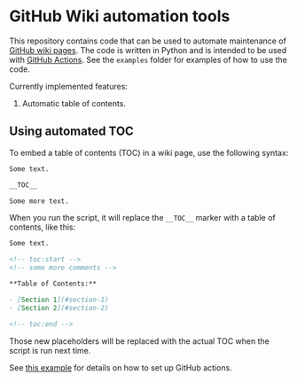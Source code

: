# GitHub Wiki automation tools

This repository contains code that can be used to automate maintenance of [GitHub wiki pages][1].
The code is written in Python and is intended to be used with [GitHub Actions][2].
See the `examples` folder for examples of how to use the code.

Currently implemented features:

1. Automatic table of contents.


## Using automated TOC

To embed a table of contents (TOC) in a wiki page, use the following syntax:

```markdown
Some text.

__TOC__

Some more text.
```

When you run the script, it will replace the `__TOC__` marker with a table of contents, like this:

```markdown
Some text.

<!-- toc:start -->
<!-- some more comments -->

**Table of Contents:**

- [Section 1](#section-1)
- [Section 2](#section-2)

<!-- toc:end -->
```

Those new placeholders will be replaced with the actual TOC when the script is run next time.

See [this example](examples/update-wiki.yml) for details on how to set up GitHub actions.


[1]: https://docs.github.com/en/communities/documenting-your-project-with-wikis/about-wikis
[2]: https://github.com/features/actions
